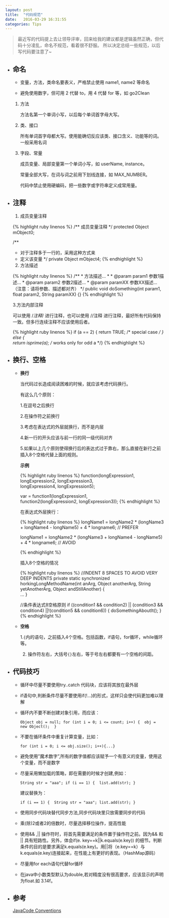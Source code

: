 ```yaml
---
layout: post
title:  "代码规范"
date:   2016-03-29 16:31:55
categories: Tips 
---
```


>最近写的代码提上去让领导评审，回来给我的建议都是逻辑虽然正确，但代码十分凌乱，命名不规范，看着很不舒服。
 所以决定总结一些规范，以后写代码要注意了~

- ## **命名**

  - 变量，方法，类命名要表义，严格禁止使用 name1, name2 等命名

  - 避免使用数字，但可用 2 代替 to，用 4 代替 for 等，如 go2Clean

  1. 方法

     方法名第一个单词小写，以后每个单词首字母大写。

  2. 类、接口

     所有单词首字母都大写。使用能确切反应该类、接口含义、功能等的词。一般采用名词

  3. 字段、常量

     成员变量、局部变量第一个单词小写，如 userName, instance。

     常量全部大写，在词与词之前用下划线连接，如 MAX_NUMBER。

     代码中禁止使用硬编码，把一些数字或字符串定义成常用量。

- ## **注释**

  1. 成员变量注释

    {% highlight ruby linenos %}
    /** 成员变量注释 */
    protected Object mObject0;

    /**
     * 对于注释多于一行的，采用这种方式来
     * 定义该变量
     */
    private Object mObject4;
    {% endhighlight %}

  2. 方法描述

    {% highlight ruby linenos %}
    /**
      * 方法描述...
      * 
      * @param param1  参数1描述...
      * @param param2  参数2描述...
      * @param paramXX 参数XX描述... （注意：请将参数、描述都对齐）
      */
      public void doSomething(int param1, float param2, String paramXX) {}
    {% endhighlight %}

  3.方法内部注释

    可以使用 /*注释*/ 进行注释，也可以使用 //注释  进行注释，最好所有代码保持一致。但多行连续注释不应该使用后者。
    
    {% highlight ruby linenos %}
    if (a == 2) {
        return TRUE;            /* special case */
    } else {    
        return isprime(a);      /* works only for odd a */}
    {% endhighlight %}


- ## **换行、空格**

  - **换行**

    当代码过长造成阅读困难的时候，就应该考虑代码换行。

    有这么几个原则：

    1.在逗号之后换行

    2.在操作符之前换行

    3.考虑在表达式的外层就换行，而不是内层

    4.新一行的开头应该与前一行的同一级代码对齐

    5.如果以上几个原则使得换行后的表达式过于靠右，那么直接在新行之前插入8个空格代替上面的规则。

    **示例**

    {% highlight ruby linenos %}
    function(longExpression1, longExpression2, longExpression3,         
             longExpression4, longExpression5);

    var = function1(longExpression1,                
                   function2(longExpression2,
                             longExpression3));
    {% endhighlight %}

    在表达式外层换行：

    {% highlight ruby linenos %}
    longName1 = longName2 * (longName3 + longName4 - longName5)
                + 4 * longname6; // PREFER

    longName1 = longName2 * (longName3 + longName4
                             - longName5) + 4 * longname6; // AVOID

    {% endhighlight %}

    插入8个空格的情况

    {% highlight ruby linenos %}
    //INDENT 8 SPACES TO AVOID VERY DEEP INDENTS
    private static synchronized horkingLongMethodName(int anArg,
            Object anotherArg, String yetAnotherArg,
            Object andStillAnother) {    
         ...
    } 

    //条件表达式8空格原则
    if ((condition1 && condition2)
            || (condition3 && condition4)
            ||!(condition5 && condition6)) {
        doSomethingAboutIt();
    }
    {% endhighlight %}

  - **空格**

    1.`{`内的语句，之前插入4个空格。包括函数，if语句，for循环，while循环等。

    2. 操作符左右，大括号`{}`左右，等于号左右都要有一个空格的间距。


- ## **代码技巧**

  - 循环中尽量不要使用try..catch 代码块，应该将其放在最外层

  - if语句中,判断条件尽量不要使用if(!...)的形式，这样只会使代码更加难以理解

  - 循环内不要不断创建对象引用，而应该：

    `Object obj = null;
     for (int i = 0; i <= count; i++) { 
      obj = new Object(); 
     }`

  - 不要在循环条件中重复计算变量，比如：

    `for (int i = 0; i <= obj.size(); i++){...}`

  - 避免使用”魔术数字”,所有的数字值都应该赋予一个有意义的变量，使用这个变量，而不是数字

  - 尽量采用懒加载的策略，即在需要的时候才创建,例如：

    `String str = "aaa";
    if (i == 1) { 
       list.add(str);
    }`

	 建议替换为：

	`if (i == 1) { 
     String str = "aaa"; list.add(str);
   }`

  - 使用同步代码块替代同步方法,同步代码块里只放需要同步的代码

  - 乘(除)2或者2的倍数时，尽量选择移位操作，提高性能

  - 使用&& ,\|\| 操作符时，将首先需要满足的条件置于操作符之前。因为&& 和 \|\| 具有短路性。另外，体会if(e. key==k\|\|k.equals(e.key)) 的细节。判断条件的目的是要求满足k.equals(e.key)。用\|\|将（e.key==k）与 k.equals(e.key)连接起来，在性能上有更好的表现。（HashMap源码）

  - 尽量用for each语句代替for循环

  - 在java中小数类型默认为double,若对精度没有很高要求，应该显示的声明为float.如 3.14f。

- ## **参考**

  [JavaCode Conventions](http://www.oracle.com/technetwork/java/codeconventions-150003.pdf)